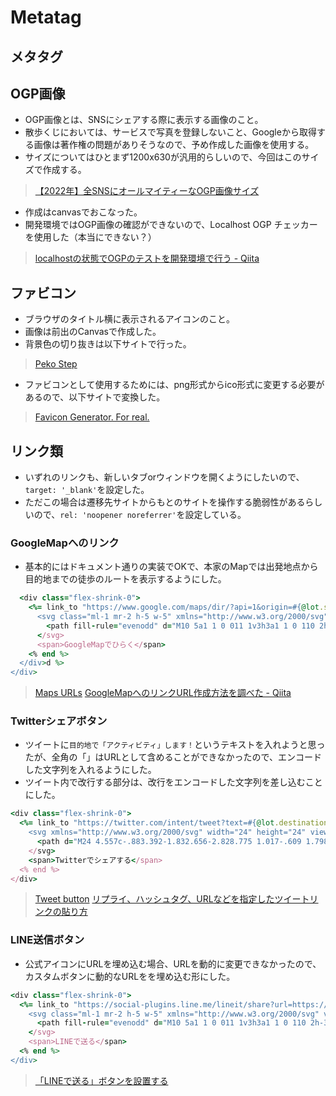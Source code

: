 # Metatag
## メタタグ

## OGP画像
- OGP画像とは、SNSにシェアする際に表示する画像のこと。
- 散歩くじにおいては、サービスで写真を登録しないこと、Googleから取得する画像は著作権の問題がありそうなので、予め作成した画像を使用する。
- サイズについてはひとまず1200x630が汎用的らしいので、今回はこのサイズで作成する。
> [【2022年】全SNSにオールマイティーなOGP画像サイズ](https://bluetraff.com/ogp_thumbnail/)
- 作成はcanvasでおこなった。
- 開発環境ではOGP画像の確認ができないので、Localhost OGP チェッカーを使用した（本当にできない？）
> [localhostの状態でOGPのテストを開発環境で行う - Qiita](https://qiita.com/TeruhisaFukumoto/items/6032efde115a17b45637)

## ファビコン
- ブラウザのタイトル横に表示されるアイコンのこと。
- 画像は前出のCanvasで作成した。
- 背景色の切り抜きは以下サイトで行った。
> [Peko Step](https://www.peko-step.com/tool/alphachannel.html)
- ファビコンとして使用するためには、png形式からico形式に変更する必要があるので、以下サイトで変換した。
> [Favicon Generator. For real.](https://realfavicongenerator.net/)

## リンク類
- いずれのリンクも、新しいタブorウィンドウを開くようにしたいので、`target: '_blank'`を設定した。
- ただこの場合は遷移先サイトからもとのサイトを操作する脆弱性があるらしいので、`rel: 'noopener noreferrer'`を設定している。
> []()

### GoogleMapへのリンク
- 基本的にはドキュメント通りの実装でOKで、本家のMapでは出発地点から目的地までの徒歩のルートを表示するようにした。
```rb
  <div class="flex-shrink-0">
    <%= link_to "https://www.google.com/maps/dir/?api=1&origin=#{@lot.start_point_latitude},#{@lot.start_point_longitude}&destination=#{@lot.destination_latitude},#{@lot.destination_longitude}&travelmode=walking", class: 'btn btn-primary btn-sm', target: '_blank', rel: 'noopener noreferrer' do %>
      <svg class="ml-1 mr-2 h-5 w-5" xmlns="http://www.w3.org/2000/svg" viewBox="0 0 20 20" fill="currentColor" aria-hidden="true">
        <path fill-rule="evenodd" d="M10 5a1 1 0 011 1v3h3a1 1 0 110 2h-3v3a1 1 0 11-2 0v-3H6a1 1 0 110-2h3V6a1 1 0 011-1z" clip-rule="evenodd" />
      </svg>
      <span>GoogleMapでひらく</span>
    <% end %>
  </div>d %>
</div>
```
> [Maps URLs](https://developers.google.com/maps/documentation/urls/get-started?hl=ja)
> [GoogleMapへのリンクURL作成方法を調べた - Qiita](https://qiita.com/hiron2225/items/8d5cd1b6728b4d63434b)

### Twitterシェアボタン
- ツイートに`目的地で「アクティビティ」します！`というテキストを入れようと思ったが、全角の「」はURLとして含めることができなかったので、エンコードした文字列を入れるようにした。
- ツイート内で改行する部分は、改行をエンコードした文字列を差し込むことにした。
```rb
<div class="flex-shrink-0">
  <%= link_to "https://twitter.com/intent/tweet?text=#{@lot.destination_name}で%E3%80%8C#{@lot.activity.content}%E3%80%8Dにチャレンジします!!%0D%0A&hashtags=散歩くじ,散歩,ウォーキング,散歩好きな人と繋がりたい&url=https://guides.rubyonrails.org/%0D%0A", class: 'btn btn-primary btn-sm', target: '_blank', rel: 'noopener noreferrer' do %>
    <svg xmlns="http://www.w3.org/2000/svg" width="24" height="24" viewBox="0 0 24 24" class="fill-current">
      <path d="M24 4.557c-.883.392-1.832.656-2.828.775 1.017-.609 1.798-1.574 2.165-2.724-.951.564-2.005.974-3.127 1.195-.897-.957-2.178-1.555-3.594-1.555-3.179 0-5.515 2.966-4.797 6.045-4.091-.205-7.719-2.165-10.148-5.144-1.29 2.213-.669 5.108 1.523 6.574-.806-.026-1.566-.247-2.229-.616-.054 2.281 1.581 4.415 3.949 4.89-.693.188-1.452.232-2.224.084.626 1.956 2.444 3.379 4.6 3.419-2.07 1.623-4.678 2.348-7.29 2.04 2.179 1.397 4.768 2.212 7.548 2.212 9.142 0 14.307-7.721 13.995-14.646.962-.695 1.797-1.562 2.457-2.549z"></path>
    </svg>
    <span>Twitterでシェアする</span>
  <% end %>
</div>
```
> [Tweet button](https://developer.twitter.com/en/docs/twitter-for-websites/tweet-button/overview)
> [リプライ、ハッシュタグ、URLなどを指定したツイートリンクの貼り方](https://hyakuyattsu.com/create/tweet-link)
> []()

### LINE送信ボタン
- 公式アイコンにURLを埋め込む場合、URLを動的に変更できなかったので、カスタムボタンに動的なURLをを埋め込む形にした。
```rb
<div class="flex-shrink-0">
  <%= link_to "https://social-plugins.line.me/lineit/share?url=https://walking-lot.com/lots/#{@lot.id}", class: 'btn btn-primary btn-sm', target: '_blank', rel: 'noopener noreferrer' do %>
    <svg class="ml-1 mr-2 h-5 w-5" xmlns="http://www.w3.org/2000/svg" viewBox="0 0 20 20" fill="currentColor" aria-hidden="true">
      <path fill-rule="evenodd" d="M10 5a1 1 0 011 1v3h3a1 1 0 110 2h-3v3a1 1 0 11-2 0v-3H6a1 1 0 110-2h3V6a1 1 0 011-1z" clip-rule="evenodd" />
    </svg>
    <span>LINEで送る</span>
  <% end %>
</div>
```
>[「LINEで送る」ボタンを設置する](https://developers.line.biz/ja/docs/line-social-plugins/install-guide/using-line-share-buttons/)